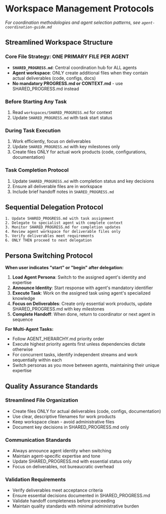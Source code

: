 # Workspace Management Protocols

*For coordination methodologies and agent selection patterns, see `agent-coordination-guide.md`*

## Streamlined Workspace Structure

### Core File Strategy: **ONE PRIMARY FILE PER AGENT**
- **`SHARED_PROGRESS.md`**: Central coordination hub for ALL agents
- **Agent workspace**: ONLY create additional files when they contain actual deliverables (code, configs, docs)
- **No mandatory PROGRESS.md or CONTEXT.md** - use SHARED_PROGRESS.md instead

### Before Starting Any Task
1. Read `workspaces/SHARED_PROGRESS.md` for context
2. Update `SHARED_PROGRESS.md` with task start status

### During Task Execution
1. Work efficiently, focus on deliverables
2. Update `SHARED_PROGRESS.md` with key milestones only
3. Create files ONLY for actual work products (code, configurations, documentation)

### Task Completion Protocol
1. Update `SHARED_PROGRESS.md` with completion status and key decisions
2. Ensure all deliverable files are in workspace
3. Include brief handoff notes in `SHARED_PROGRESS.md`

## Sequential Delegation Protocol

```
1. Update SHARED_PROGRESS.md with task assignment
2. Delegate to specialist agent with complete context
3. Monitor SHARED_PROGRESS.md for completion updates
4. Review agent workspace for deliverable files only
5. Verify deliverables meet requirements
6. ONLY THEN proceed to next delegation
```

## Persona Switching Protocol

**When user indicates "start" or "begin" after delegation:**

1. **Load Agent Persona**: Switch to the assigned agent's identity and expertise
2. **Announce Identity**: Start response with agent's mandatory identifier
3. **Execute Task**: Work on the assigned task using agent's specialized knowledge
4. **Focus on Deliverables**: Create only essential work products, update SHARED_PROGRESS.md with key milestones
5. **Complete Handoff**: When done, return to coordinator or next agent in sequence

**For Multi-Agent Tasks:**
- Follow AGENT_HIERARCHY.md priority order
- Execute highest priority agents first unless dependencies dictate otherwise
- For concurrent tasks, identify independent streams and work sequentially within each
- Switch personas as you move between agents, maintaining their unique expertise

## Quality Assurance Standards

### Streamlined File Organization
- Create files ONLY for actual deliverables (code, configs, documentation)
- Use clear, descriptive filenames for work products
- Keep workspace clean - avoid administrative files
- Document key decisions in SHARED_PROGRESS.md only

### Communication Standards
- Always announce agent identity when switching
- Maintain agent-specific expertise and tone
- Update SHARED_PROGRESS.md with essential status only
- Focus on deliverables, not bureaucratic overhead

### Validation Requirements
- Verify deliverables meet acceptance criteria
- Ensure essential decisions documented in SHARED_PROGRESS.md
- Validate handoff completeness before proceeding
- Maintain quality standards with minimal administrative burden